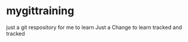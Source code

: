 mygittraining
=============

just a git respository for me to learn
Just a Change to learn tracked and tracked
